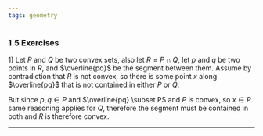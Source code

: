 ```yaml
---
tags: geometry
---
```


### 1.5 Exercises

$1)$ Let $P$ and $Q$ be two convex sets, also let $R = P \cap Q$, let $p$ and $q$ be two points in $R$, and $\overline{pq}$ be the segment between them. Assume by contradiction that $R$ is not convex, so there is some point $x$ along $\overline{pq}$ that is not contained in either $P$ or $Q$.

But since $p,q \in P$ and $\overline{pq} \subset P$ and $P$ is convex, so $x \in P$. same reasoning applies for $Q$, therefore the segment must be contained in both and $R$ is therefore convex.
___

